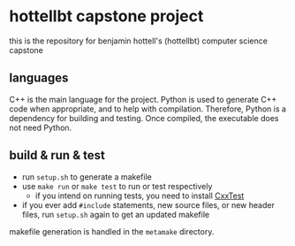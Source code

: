 # hottellbt capstone project

this is the repository for benjamin hottell's (hottellbt) computer science capstone

## languages

C++ is the main language for the project. Python is used to generate C++ code when appropriate, and to help with compilation. Therefore, Python is a dependency for building and testing. Once compiled, the executable does not need Python.

## build & run & test

- run `setup.sh` to generate a makefile
- use `make run` or `make test` to run or test respectively
  - if you intend on running tests, you need to install [CxxTest](https://cxxtest.com/)
- if you ever add `#include` statements, new source files, or new header files, run `setup.sh` again to get an updated makefile

makefile generation is handled in the `metamake` directory.
